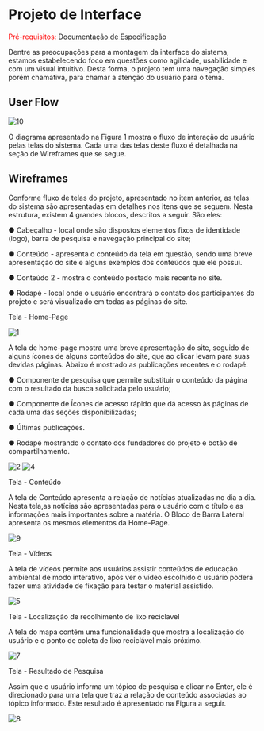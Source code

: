 
# Projeto de Interface

<span style="color:red">Pré-requisitos: <a href="2-Especificação do Projeto.md"> Documentação de Especificação</a></span>

Dentre as preocupações para a montagem da interface do sistema, estamos estabelecendo foco em questões como agilidade, usabilidade e com um visual intuitivo. Desta forma, o projeto tem uma navegação simples porém chamativa, para chamar a atenção do usuário para o tema. 

## User Flow

![10](https://user-images.githubusercontent.com/114036574/194711890-eb1f410e-ba74-4845-9cc0-80179dc6f15b.png)

O diagrama apresentado na Figura 1 mostra o fluxo de interação do usuário pelas telas do sistema. Cada uma das telas deste fluxo é detalhada na seção de Wireframes que se segue.



## Wireframes

Conforme fluxo de telas do projeto, apresentado no item anterior, as telas do sistema são apresentadas em detalhes nos itens que se seguem. Nesta estrutura, existem 4 grandes blocos, descritos a seguir. São eles:

● 	Cabeçalho - local onde são dispostos elementos fixos de identidade (logo), barra de pesquisa e navegação principal do site;

● 	Conteúdo - apresenta o conteúdo da tela em questão, sendo uma breve apresentação do site e alguns exemplos dos conteúdos que ele possui.

●  Conteúdo 2 - mostra o conteúdo postado mais recente no site.
 
●  Rodapé - local onde o usuário encontrará o contato dos participantes do projeto e será visualizado em todas as páginas do site.

Tela - Home-Page
 
![1](https://user-images.githubusercontent.com/114036574/194712795-8d856261-5944-4797-988b-4e29935278d6.png)

A tela de home-page mostra uma breve apresentação do site, seguido de alguns ícones de alguns conteúdos do site, que ao clicar levam para suas devidas páginas. Abaixo é mostrado as publicações recentes e o rodapé. 

● 	Componente de pesquisa que permite substituir o conteúdo da página com o resultado da busca solicitada pelo usuário;

● 	Componente de Ícones de acesso rápido que dá acesso às páginas de cada uma das seções disponibilizadas;

● 	Últimas publicações.

● 	Rodapé mostrando o contato dos fundadores do projeto e botão de compartilhamento.

![2](https://user-images.githubusercontent.com/114036574/194712620-fa285221-4763-4059-9fd5-c2e4d2254c6a.png)
![4](https://user-images.githubusercontent.com/114036574/194712371-c430c50e-1f64-4d2c-a08d-8b81762b061e.png)

Tela - Conteúdo 

 A tela de Conteúdo apresenta a relação de notícias atualizadas no dia a dia. Nesta tela,as notícias são apresentadas para o usuário com o título e as informações mais importantes sobre a matéria.  O  Bloco  de  Barra  Lateral  apresenta  os  mesmos  elementos  da Home-Page.
 
![9](https://user-images.githubusercontent.com/114036574/194712508-e030aafa-bdd3-4da3-bcfa-407750956cc5.png)

Tela - Vídeos

A tela de vídeos permite aos usuários assistir  conteúdos de educação ambiental de modo interativo, após ver o vídeo escolhido o usuário poderá fazer uma atividade de fixação para testar o material assistido.

![5](https://user-images.githubusercontent.com/114036574/194712527-d8a2360e-c283-4091-88d0-040cf669e426.png)

Tela - Localização de recolhimento de lixo reciclavel

A tela do mapa contém uma funcionalidade que mostra a localização do usuário e o ponto de coleta de lixo reciclável mais próximo.

![7](https://user-images.githubusercontent.com/114036574/194712565-9137a8d6-d21c-4ca6-8753-760d396de601.png)


Tela - Resultado de Pesquisa

Assim que o usuário informa um tópico de pesquisa e clicar no Enter, ele é direcionado para uma tela que traz a relação de conteúdo associadas ao tópico informado. Este resultado é apresentado na Figura a seguir.

![8](https://user-images.githubusercontent.com/114036574/194712594-d50f3201-04fb-4f41-9dcd-28c94b6f9426.png)


